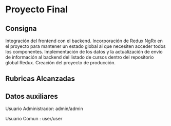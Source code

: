 # Proyecto Final

## Consigna

Integración del frontend con el backend.
Incorporación de Redux NgRx en el proyecto para mantener un estado global al que necesiten acceder todos los componentes.
Implementación de los datos y la actualización de envío de información al backend del listado de cursos dentro del repositorio global Redux.
Creación del proyecto de producción.

## Rubricas Alcanzadas

## Datos auxiliares

Usuario Administrador: admin/admin

Usuario Comun : user/user
